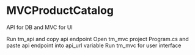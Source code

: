 # MVCProductCatalog
API for DB and MVC for UI

Run tm_api and copy api endpoint
Open tm_mvc project Program.cs and paste api endpoint into api_url variable
Run tm_mvc for user interface
